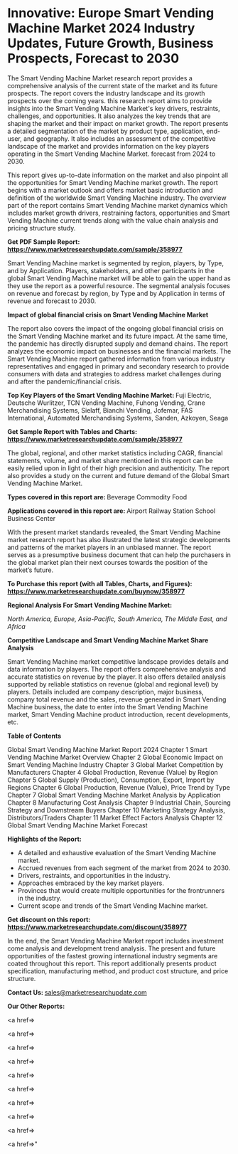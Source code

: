 # Innovative: Europe Smart Vending Machine Market 2024 Industry Updates, Future Growth, Business Prospects, Forecast to 2030

The Smart Vending Machine Market research report provides a comprehensive analysis of the current state of the market and its future prospects. The report covers the industry landscape and its growth prospects over the coming years. this research report aims to provide insights into the Smart Vending Machine Market's key drivers, restraints, challenges, and opportunities. It also analyzes the key trends that are shaping the market and their impact on market growth. The report presents a detailed segmentation of the market by product type, application, end-user, and geography. It also includes an assessment of the competitive landscape of the market and provides information on the key players operating in the Smart Vending Machine Market. forecast from 2024 to 2030.

This report gives up-to-date information on the market and also pinpoint all the opportunities for Smart Vending Machine market growth. The report begins with a market outlook and offers market basic introduction and definition of the worldwide Smart Vending Machine industry. The overview part of the report contains Smart Vending Machine market dynamics which includes market growth drivers, restraining factors, opportunities and Smart Vending Machine current trends along with the value chain analysis and pricing structure study.

<strong><b>Get PDF Sample Report: <a href=https://www.marketresearchupdate.com/sample/358977>https://www.marketresearchupdate.com/sample/358977</a></b></strong>

Smart Vending Machine market is segmented by region, players, by Type, and by Application. Players, stakeholders, and other participants in the global Smart Vending Machine market will be able to gain the upper hand as they use the report as a powerful resource. The segmental analysis focuses on revenue and forecast by region, by Type and by Application in terms of revenue and forecast to 2030.

<strong><b>Impact of global financial crisis on Smart Vending Machine Market</b></strong>

The report also covers the impact of the ongoing global financial crisis on the Smart Vending Machine market and its future impact. At the same time, the pandemic has directly disrupted supply and demand chains. The report analyzes the economic impact on businesses and the financial markets. The Smart Vending Machine report gathered information from various industry representatives and engaged in primary and secondary research to provide consumers with data and strategies to address market challenges during and after the pandemic/financial crisis.

<strong><b>Top Key Players of the Smart Vending Machine Market:
</b></strong>Fuji Electric, Deutsche Wurlitzer, TCN Vending Machine, Fuhong Vending, Crane Merchandising Systems, Sielaff, Bianchi Vending, Jofemar, FAS International, Automated Merchandising Systems, Sanden, Azkoyen, Seaga<strong><b>
</b></strong>

<strong><b>Get Sample Report with Tables and Charts: <a href=https://www.marketresearchupdate.com/sample/358977>https://www.marketresearchupdate.com/sample/358977</a></b></strong>

The global, regional, and other market statistics including CAGR, financial statements, volume, and market share mentioned in this report can be easily relied upon in light of their high precision and authenticity. The report also provides a study on the current and future demand of the Global Smart Vending Machine Market.

<strong><b>Types covered in this report are:
</b></strong>Beverage
Commodity
Food<strong><b>
</b></strong>

<strong><b>Applications covered in this report are:
</b></strong>Airport
Railway Station
School
Business Center<strong><b>
</b></strong>

With the present market standards revealed, the Smart Vending Machine market research report has also illustrated the latest strategic developments and patterns of the market players in an unbiased manner. The report serves as a presumptive business document that can help the purchasers in the global market plan their next courses towards the position of the market’s future.

<strong><b>To Purchase this report (with all Tables, Charts, and Figures): <a href=https://www.marketresearchupdate.com/buynow/358977>https://www.marketresearchupdate.com/buynow/358977</a></b></strong>

<strong><b>Regional Analysis For Smart Vending Machine Market:</b></strong>

<em><i>North America, Europe, Asia-Pacific, South America, The Middle East, and Africa</i></em>

<strong><b>Competitive Landscape and Smart Vending Machine Market Share Analysis</b></strong>

Smart Vending Machine market competitive landscape provides details and data information by players. The report offers comprehensive analysis and accurate statistics on revenue by the player. It also offers detailed analysis supported by reliable statistics on revenue (global and regional level) by players. Details included are company description, major business, company total revenue and the sales, revenue generated in Smart Vending Machine business, the date to enter into the Smart Vending Machine market, Smart Vending Machine product introduction, recent developments, etc.

<strong><b>Table of Contents</b></strong>

Global Smart Vending Machine Market Report 2024
Chapter 1 Smart Vending Machine Market Overview
Chapter 2 Global Economic Impact on Smart Vending Machine Industry
Chapter 3 Global Market Competition by Manufacturers
Chapter 4 Global Production, Revenue (Value) by Region
Chapter 5 Global Supply (Production), Consumption, Export, Import by Regions
Chapter 6 Global Production, Revenue (Value), Price Trend by Type
Chapter 7 Global Smart Vending Machine Market Analysis by Application
Chapter 8 Manufacturing Cost Analysis
Chapter 9 Industrial Chain, Sourcing Strategy and Downstream Buyers
Chapter 10 Marketing Strategy Analysis, Distributors/Traders
Chapter 11 Market Effect Factors Analysis
Chapter 12 Global Smart Vending Machine Market Forecast

<strong><b>Highlights of the Report:</b></strong>

- A detailed and exhaustive evaluation of the Smart Vending Machine market.
- Accrued revenues from each segment of the market from 2024 to 2030.
- Drivers, restraints, and opportunities in the industry.
- Approaches embraced by the key market players.
- Provinces that would create multiple opportunities for the frontrunners in the industry.
- Current scope and trends of the Smart Vending Machine market.

<strong><b>Get discount on this report: <a href=https://www.marketresearchupdate.com/discount/358977>https://www.marketresearchupdate.com/discount/358977</a></b></strong>

In the end, the Smart Vending Machine Market report includes investment come analysis and development trend analysis. The present and future opportunities of the fastest growing international industry segments are coated throughout this report. This report additionally presents product specification, manufacturing method, and product cost structure, and price structure.

<strong><b>Contact Us:
</b></strong>sales@marketresearchupdate.com

<strong>Our Other Reports:</strong>

<a href=></a>

<a href=></a>

<a href=></a>

<a href=></a>

<a href=></a>

<a href=></a>

<a href=></a>

<a href=></a>

<a href=></a>

<a href=></a>"
